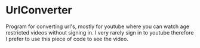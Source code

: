 # UrlConverter
Program for converting url's, mostly for youtube where you can watch age restricted videos without signing in. 
I very rarely sign in to youtube therefore I prefer to use this piece of code to see the video.
